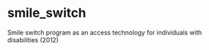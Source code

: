 # smile_switch
Smile switch program as an access technology for individuals with disabilities (2012)
